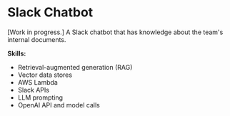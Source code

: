 # Slack Chatbot

[Work in progress.] A Slack chatbot that has knowledge about the team's internal documents.  

**Skills:** 
- Retrieval-augmented generation (RAG)
- Vector data stores
- AWS Lambda
- Slack APIs
- LLM prompting
- OpenAI API and model calls
